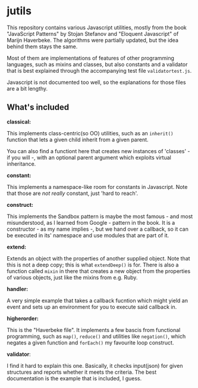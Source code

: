jutils
======

This repository contains various Javascript utilities, mostly from the 
book "JavaScript Patterns" by Stojan Stefanov and "Eloquent Javascript" 
of Marijn Haverbeke. The algorithms were partially updated, but the 
idea behind them stays the same.

Most of them are implementations of features of other programming
languages, such as mixins and classes, but also constants and a validator
that is best explained through the accompanying test file `validatortest.js`.

Javascript is not documented too well, so the explanations for those files are 
a bit lengthy.

What's included
---------------

**classical:**

This implements class-centric(so OO) utilities, such as an `inherit()` function
that lets a given child inherit from a given parent.

You can also find a functiont here that creates new instances of 'classes' - if
you will -, with an optional parent argument which exploits virtual inheritance.

**constant:**

This implements a namespace-like room for constants in Javascript. Note that
those are *not really* constant, just 'hard to reach'.

**construct:**

This implements the Sandbox pattern is maybe the most famous - and most 
misunderstood, as I learned from Google - pattern in the book. It is a 
constructor - as my name implies -, but we hand over a callback, so it
can be executed in its' namespace and use modules that are part of it.

**extend:**

Extends an object with the properties of another supplied object.
Note that this is not a deep copy; this is what `extendDeep()` is for.
There is also a function called `mixin` in there that creates a new 
object from the properties of various objects, just like the mixins from
e.g. Ruby.

**handler:**

A very simple example that takes a callback fucntion which might
yield an event and sets up an environment for you to execute said
callback in.

**higherorder:**

This is the "Haverbeke file". It implements a few bascis from functional
programming, such as `map()`, `reduce()` and utilities like `negation()`,
which negates a given function and `forEach()` my favourite loop construct.

**validator**:

I find it hard to explain this one. Basically, it checks input(json) for 
given structures and reports whether it meets the criteria. The best 
documentation is the example that is included, I guess.
